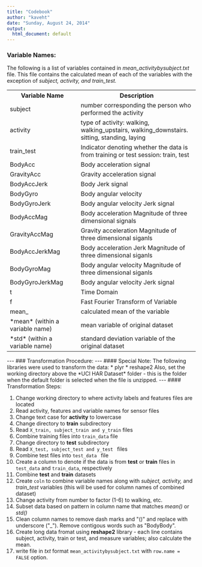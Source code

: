 ```yaml
---
title: "Codebook"
author: "kaveht"
date: "Sunday, August 24, 2014"
output:
  html_document: default
---
```

### Variable Names:
The following is a list of variables contained in *mean_activitybysubject.txt* file. This file contains the calculated mean of each of the variables with the exception of *subject, activity, and train_test.*     
<table class = "table">
<tr>
    <th>Variable Name</th> 
    <th>Description</th>
</tr>
<tr>
    <td>subject</td>
    <td>number corresponding the person who performed the activity</td>
</tr> 
<tr>
    <td>activity</td>
    <td>type of activity:  walking, walking_upstairs, walking_downstairs. sitting, standing, laying</td>
</tr>
<tr>
    <td>train_test</td>
    <td>Indicator denoting whether the data is from training or test session: train, test</td>
</tr>
<tr>
    <td>BodyAcc</td>
    <td>Body acceleration signal</td>
</tr>
<tr>
    <td>GravityAcc</td>
    <td>Gravity acceleration signal</td>
</tr>
<tr>
    <td>BodyAccJerk</td>
    <td>Body Jerk signal</td>
</tr>
<tr>
    <td>BodyGyro</td>
    <td>Body angular velocity</td>
</tr>
<tr>
    <td>BodyGyroJerk</td>
    <td>Body angular velocity Jerk signal</td>
</tr>
<tr>
    <td>BodyAccMag</td>
    <td>Body acceleration Magnitude of three dimensional signals</td>
</tr>
<tr>
    <td>GravityAccMag</td>
    <td>Gravity acceleration Magnitude of three dimensional siganls</td>
</tr>
<tr>
    <td>BodyAccJerkMag</td>
    <td>Body acceleration Jerk Magnitude of three dimensional siganls</td>
</tr>
<tr>
    <td>BodyGyroMag</td>
    <td>Body angular velocity Magnitude of three dimensional siganls</td>
</tr>
    <td>BodyGyroJerkMag</td>
    <td>Body angular velocity Jerk signal</td>
</tr>
<tr>
    <td>t</td>
    <td>Time Domain</td>
<tr>
    <td>f</td>
    <td>Fast Fourier Transform of Variable</td>
</tr>
<tr>
    <td>mean_</td>
    <td>calculated mean of the variable</td>
</tr>
<tr>
    <td>*mean* (within a variable name)</td>
    <td>mean variable of original dataset</td>
</tr>
<tr>
    <td>*std* (within a variable name)</td>
    <td>standard deviation variable of the original dataset</td>
</tr>
</table>
---
### Transformation Procedure:
---
#### Special Note:
The following libraries were used to transform the data:    
* plyr   
* reshape2    
Also, set the working directory above the *UCI HAR Dataset* folder - this is the folder when the default folder is selected when the file is unzipped.    
---
#### Transformation Steps:

1. Change working directory to where activity labels and features files are located
2.  Read activity, features and variable names for sensor files
3.  Change text case for **activity** to lowercase
4.  Change directory to **train** subdirectory
5.  Read ``` X_train, subject_train and y_train ``` files
6.  Combine training files into ```train_data``` file
7.  Change directory to **test** subdirectory
8.  Read ```X_test, subject_test and y_test ``` files
9.  Combine test files into ```test_data ``` file
10. Create a column to denote if the data is from **test** or **train** files in ```test_data``` and ```train_data```, respectively
11. Combine **test** and **train** datasets
12. Create ```coln``` to combine variable names along with *subject, activity,* and *train_test* variables (this will be used for column names of combined dataset)
13. Change activity from number to factor (1-6) to walking, etc.
14. Subset data based on pattern in column name that matches *mean()* or *std()*
15. Clean column names to remove dash marks and "()" and replace with underscore ("_").  Remove contigous words such as "BodyBody".
16. Create long data fromat using **reshape2** library - each line contains subject, activity, train or test, and measure variables;  also calculate the mean.
17. write file in  *txt* format ```mean_activitybysubject.txt``` with ```row.name = FALSE``` option.
